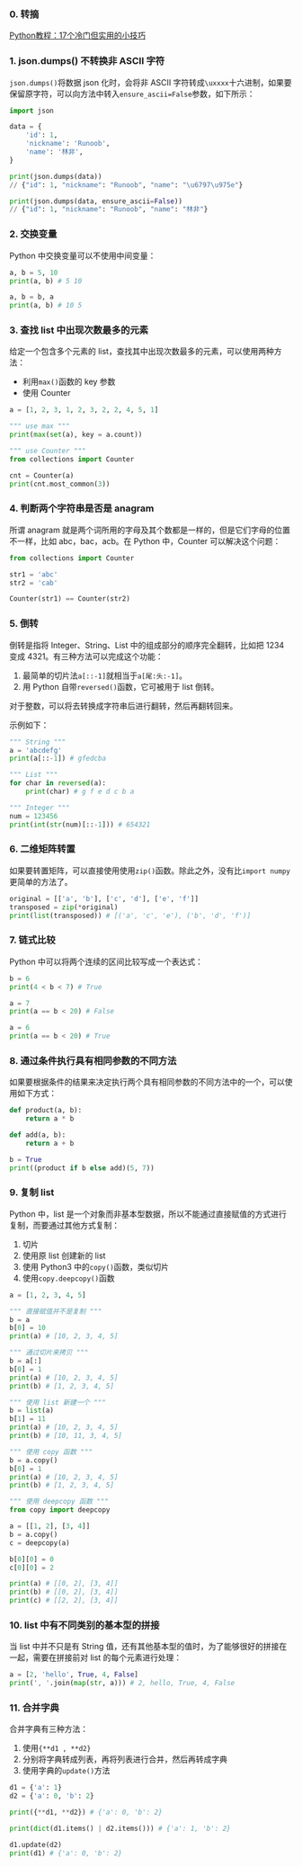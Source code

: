### 0. 转摘

[Python教程：17个冷门但实用的小技巧](https://zhuanlan.zhihu.com/p/42171409)

### 1. json.dumps() 不转换非 ASCII 字符

`json.dumps()`将数据 json 化时，会将非 ASCII 字符转成`\uxxxx`十六进制，如果要保留原字符，可以向方法中转入`ensure_ascii=False`参数，如下所示：

```Python
import json

data = {
    'id': 1,
    'nickname': 'Runoob',
    'name': '林非',
}

print(json.dumps(data))
// {"id": 1, "nickname": "Runoob", "name": "\u6797\u975e"}

print(json.dumps(data, ensure_ascii=False))
// {"id": 1, "nickname": "Runoob", "name": "林非"}
```

### 2. 交换变量

Python 中交换变量可以不使用中间变量：

```Python
a, b = 5, 10
print(a, b) # 5 10

a, b = b, a
print(a, b) # 10 5
```

### 3. 查找 list 中出现次数最多的元素

给定一个包含多个元素的 list，查找其中出现次数最多的元素，可以使用两种方法：

* 利用`max()`函数的 key 参数
* 使用 Counter

```Python
a = [1, 2, 3, 1, 2, 3, 2, 2, 4, 5, 1]

""" use max """
print(max(set(a), key = a.count))

""" use Counter """
from collections import Counter

cnt = Counter(a)
print(cnt.most_common(3))
```

### 4. 判断两个字符串是否是 anagram

所谓 anagram 就是两个词所用的字母及其个数都是一样的，但是它们字母的位置不一样，比如 abc，bac，acb。在 Python 中，Counter 可以解决这个问题：

```Python
from collections import Counter

str1 = 'abc'
str2 = 'cab'

Counter(str1) == Counter(str2)
```

### 5. 倒转

倒转是指将 Integer、String、List 中的组成部分的顺序完全翻转，比如把 1234 变成 4321。有三种方法可以完成这个功能：

1. 最简单的切片法`a[::-1]`就相当于`a[尾:头:-1]`。
2. 用 Python 自带`reversed()`函数，它可被用于 list 倒转。

对于整数，可以将去转换成字符串后进行翻转，然后再翻转回来。

示例如下：

```Python
""" String """
a = 'abcdefg'
print(a[::-1]) # gfedcba

""" List """
for char in reversed(a):
    print(char) # g f e d c b a

""" Integer """
num = 123456
print(int(str(num)[::-1])) # 654321
```

### 6. 二维矩阵转置

如果要转置矩阵，可以直接使用使用`zip()`函数。除此之外，没有比`import numpy`更简单的方法了。

```Python
original = [['a', 'b'], ['c', 'd'], ['e', 'f']]
transposed = zip(*original)
print(list(transposed)) # [('a', 'c', 'e'), ('b', 'd', 'f')]
```

### 7. 链式比较

Python 中可以将两个连续的区间比较写成一个表达式：

```Python
b = 6
print(4 < b < 7) # True

a = 7
print(a == b < 20) # False

a = 6
print(a == b < 20) # True
```

### 8. 通过条件执行具有相同参数的不同方法

如果要根据条件的结果来决定执行两个具有相同参数的不同方法中的一个，可以使用如下方式：

```Python
def product(a, b):
    return a * b

def add(a, b):
    return a + b

b = True
print((product if b else add)(5, 7))
```

### 9. 复制 list

Python 中，list 是一个对象而非基本型数据，所以不能通过直接赋值的方式进行复制，而要通过其他方式复制：

1. 切片
2. 使用原 list 创建新的 list
3. 使用 Python3 中的`copy()`函数，类似切片
4. 使用`copy.deepcopy()`函数

```Python
a = [1, 2, 3, 4, 5]

""" 直接赋值并不是复制 """
b = a
b[0] = 10
print(a) # [10, 2, 3, 4, 5]

""" 通过切片来拷贝 """
b = a[:]
b[0] = 1
print(a) # [10, 2, 3, 4, 5]
print(b) # [1, 2, 3, 4, 5]

""" 使用 list 新建一个 """
b = list(a)
b[1] = 11
print(a) # [10, 2, 3, 4, 5]
print(b) # [10, 11, 3, 4, 5]

""" 使用 copy 函数 """
b = a.copy()
b[0] = 1
print(a) # [10, 2, 3, 4, 5]
print(b) # [1, 2, 3, 4, 5]

""" 使用 deepcopy 函数 """
from copy import deepcopy

a = [[1, 2], [3, 4]]
b = a.copy()
c = deepcopy(a)

b[0][0] = 0
c[0][0] = 2

print(a) # [[0, 2], [3, 4]]
print(b) # [[0, 2], [3, 4]]
print(c) # [[2, 2], [3, 4]]
```

### 10. list 中有不同类别的基本型的拼接

当 list 中并不只是有 String 值，还有其他基本型的值时，为了能够很好的拼接在一起，需要在拼接前对 list 的每个元素进行处理：

```Python
a = [2, 'hello', True, 4, False]
print(', '.join(map(str, a))) # 2, hello, True, 4, False
```

### 11. 合并字典

合并字典有三种方法：

1. 使用`{**d1 , **d2}`
2. 分别将字典转成列表，再将列表进行合并，然后再转成字典
3. 使用字典的`update()`方法

```Python
d1 = {'a': 1}
d2 = {'a': 0, 'b': 2}

print({**d1, **d2}) # {'a': 0, 'b': 2}

print(dict(d1.items() | d2.items())) # {'a': 1, 'b': 2}

d1.update(d2)
print(d1) # {'a': 0, 'b': 2}
```


